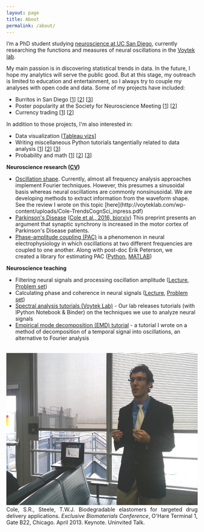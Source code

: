 ```yaml
---
layout: page
title: About
permalink: /about/
---
```


I’m a PhD student studying [neuroscience at UC San Diego](http://healthsciences.ucsd.edu/education/neurograd/Pages/default.aspx), currently researching the functions and measures of neural oscillations in the [Voytek lab](https://voyteklab.com). 

My main passion is in discovering statistical trends in data. In the future, I hope my analytics will serve the public good. But at this stage, my outreach is limited to education and entertainment, so I always try to couple my analyses with open code and data. Some of my projects have included:

* Burritos in San Diego [[1](https://srcole.github.io/100burritos/)] [[2](https://srcole.github.io/2016/08/31/luchalibre/)] [[3](https://srcole.github.io/2015/08/30/burrito1/)]
* Poster popularity at the Society for Neuroscience Meeting [[1](https://srcole.github.io/2016/11/27/sfnthemes/)] [[2](https://srcole.github.io/2016/12/12/sfnstates/)]
* Currency trading [[1](http://www.foxcarolina.com/story/18621418/clemson-students-made-40000)] [[2](https://github.com/srcole/fxml)]

In addition to those projects, I'm also interested in:

* Data visualization [[Tableau vizs](https://public.tableau.com/profile/scott.cole#!/)]
* Writing miscellaneous Python tutorials tangentially related to data analysis [[1](https://srcole.github.io/2016/01/18/emd/)] [[2](https://srcole.github.io/2016/07/29/paperdata/)] [[3](https://srcole.github.io/2017/01/03/osg_python/)]
* Probability and math [[1](https://srcole.github.io/2015/06/14/guess/)] [[2](https://srcole.github.io/2015/05/25/medianguess/)] [[3](https://srcole.github.io/2015/06/23/farey/)]

<strong>Neuroscience research (<a href="/assets/cv.pdf">CV</a>)</strong>
<ul>
	<li><span style="text-decoration: underline;">Oscillation shape</span>. Currently, almost all frequency analysis approaches implement Fourier techniques. However, this presumes a sinusoidal basis whereas neural oscillations are commonly nonsinusoidal. We are developing methods to extract information from the waveform shape. See the review I wrote on this topic [here](http://voyteklab.com/wp-content/uploads/Cole-TrendsCognSci_inpress.pdf)</li>
	<li><span style="text-decoration: underline;">Parkinson's Disease</span> (<a href="http://biorxiv.org/content/early/2016/04/19/049304">Cole et al., 2016, biorxiv</a>) This preprint presents an argument that synaptic synchrony is increased in the motor cortex of Parkinson's Disease patients.</li>
	<li><span style="text-decoration: underline;">Phase-amplitude coupling (PAC)</span> is a phenomenon in neural electrophysiology in which oscillations at two different frequencies are coupled to one another. Along with post-doc Erik Peterson, we created a library for estimating PAC (<a href="https://pypi.python.org/pypi/pacpy">Python</a>, <a href="https://github.com/voytekresearch/pacmat">MATLAB</a>)</li>
</ul>
<strong>Neuroscience teaching</strong>
<ul>
	<li>Filtering neural signals and processing oscillation amplitude (<a href="https://www.youtube.com/watch?v=DIK5bfoTnlg">Lecture</a>, <a href="https://github.com/srcole/neurodemo/tree/master/Fourier%20analysis/ProblemSet1">Problem set</a>)</li>
	<li>Calculating phase and coherence in neural signals (<a href="https://www.youtube.com/watch?v=PAipVT_B_GY">Lecture</a>, <a href="https://github.com/srcole/neurodemo/tree/master/Fourier%20analysis/ProblemSet2">Problem set</a>)</li>
	<li><a href="https://github.com/voytekresearch/tutorials">Spectral analysis tutorials (Voytek Lab)</a> - Our lab releases tutorials (with IPython Notebook &amp; Binder) on the techniques we use to analyze neural signals</li>
	<li><a href="https://github.com/srcole/binder_emd">Empirical mode decomposition (EMD) tutorial</a> - a tutorial I wrote on a method of decomposition of a temporal signal into oscillations, an alternative to Fourier analysis</li>
</ul>
&nbsp;

<div class="imgcap">
<img src="/assets/ohare.jpg" height="400">
<div class="thecap" style="text-align:justify;">Cole, S.R., Steele, T.W.J. Biodegradable elastomers for targeted drug delivery applications. <em>Exclusive Biomaterials Conference</em>, O'Hare Terminal 1, Gate B22, Chicago. April 2013. Keynote. Uninvited Talk.</div>
</div>